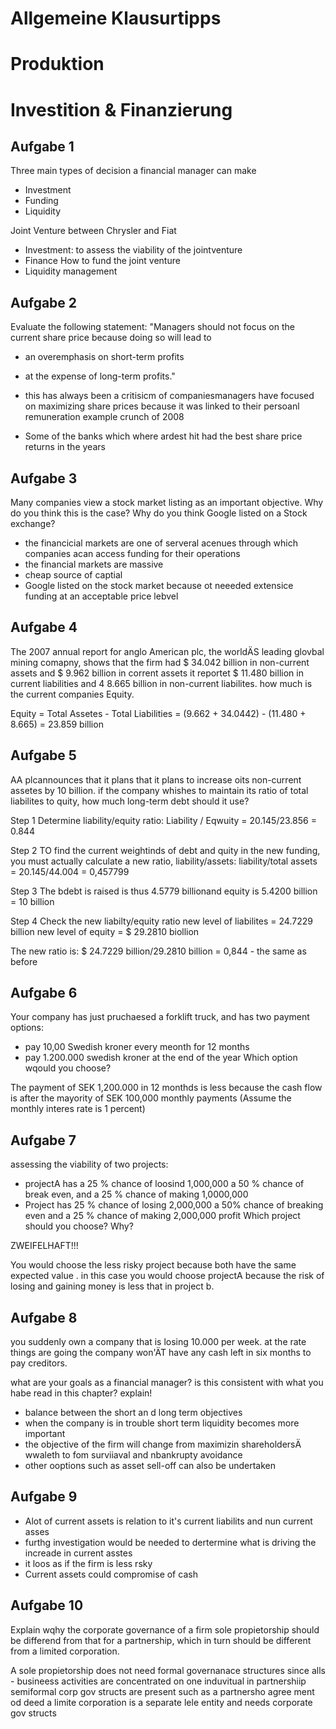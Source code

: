 Allgemeine Klausurtipps
=======================

Produktion
==========

Investition & Finanzierung
==========================

Aufgabe 1
---------

Three main types of decision a financial manager can make
- Investment
- Funding
- Liquidity

Joint Venture between Chrysler and Fiat
- Investment: to assess the viability of the jointventure
- Finance How to fund the joint venture
- Liquidity management

Aufgabe 2
---------

Evaluate the following statement:
"Managers should not focus on the current share price
because doing so will lead to
- an overemphasis on short-term profits
- at the expense of long-term profits."

- this has always been a critisicm of companiesmanagers have focused on maximizing share prices because it was linked to their persoanl remuneration
example crunch of 2008
- Some of the banks which where ardest hit had the best share price returns in the years

Aufgabe 3
---------

Many companies view a stock market listing as an important objective. Why do you think this is the case? Why do you think Google listed on a Stock exchange?

- the financicial markets are one of serveral acenues through which companies acan access funding for their operations
- the financial markets are massive
- cheap source of captial
- Google listed on the stock market because ot neeeded extensice funding at an acceptable price lebvel

Aufgabe 4
---------

The 2007 annual report for anglo American plc, the worldÄS leading glovbal mining comapny, shows that the firm had $ 34.042 billion in non-current assets and $ 9.962 billion in corrent assets it reportet $ 11.480 billion in current liabilities and 4 8.665 billion in non-current liabilites. how much is the current companies Equity.

Equity = Total Assetes - Total Liabilities = (9.662  + 34.0442) - (11.480 + 8.665) = 23.859 billion

Aufgabe 5
---------

AA plcannounces that it plans that it plans to increase oits non-current assetes by 10 billion. if the company whishes to maintain its ratio of total liabilites to quity, how much long-term debt should it use?

Step 1 Determine liability/equity ratio:
Liability / Eqwuity = 20.145/23.856 = 0.844

Step 2 TO find the current weightinds of debt and quity in the new funding, you must actually calculate a new ratio, liability/assets:
    liability/total assets = 20.145/44.004 = 0,457799

Step 3 The bdebt is raised is thus 4.5779 billionand equity is 5.4200 billion = 10 billion

Step 4 Check the new liabilty/equity ratio
new level of liabilites = 24.7229 billion
new level of equity = $ 29.2810 biollion

The new ratio is: $ 24.7229 billion/29.2810 billion = 0,844 - the same as before

Aufgabe 6
---------

Your company has just pruchaesed a forklift truck, and has two payment options:
- pay 10,00 Swedish kroner every meonth for 12 months
- pay 1.200.000 swedish kroner at the end of the year
Which option wqould you choose?

The payment of SEK 1,200.000 in 12 monthds is less because the cash flow is after the mayority of SEK 100,000 monthly payments (Assume the monthly interes rate is 1 percent)

Aufgabe 7
---------

assessing the viability of two projects:
- projectA has a 25 % chance of loosind 1,000,000 a 50 % chance of break even, and a 25 % chance of making 1,0000,000
- Project has 25 % chance of losing 2,000,000 a 50% chance of breaking even and a 25 % chance of making 2,000,000 profit
Which project should you choose? Why?

ZWEIFELHAFT!!!

You would choose the less risky project because both have the same expected value . in this case you would choose projectA because the risk of losing and gaining money is less that in project b.

Aufgabe 8
---------

you suddenly own a company that is losing 10.000 per week. at the rate things are going the company won'ÄT have any cash left in six months to pay creditors.

what are your goals as a financial manager? is this consistent with what you habe read in this chapter? explain!

- balance between the short an d long term objectives
- when the company is in trouble short term liquidity becomes more important
- the objective of the firm will change from maximizin shareholdersÄ wwaleth to fom surviiaval and nbankrupty avoidance
- other ooptions such as asset sell-off can also be undertaken

Aufgabe 9
---------

- Alot of current assets is relation to it's current liabilits and nun current asses
- furthg investigation would be needed to dertermine what is driving the increade in current asstes
- it loos as if the firm is less rsky
- Current assets could compromise of cash

Aufgabe 10
----------

Explain wqhy the corporate governance of a firm sole propietorship should be differend from that for a partnership, which in turn should be different from a limited corporation.

A sole propietorship does not need formal governanace structures since alls - busineess activities are concentrated on one induvitual
in partnershiip semiformal corp gov structs are present such as a partnersho agree ment od deed
a limite corporation is a separate lele entity and needs corporate gov structs
